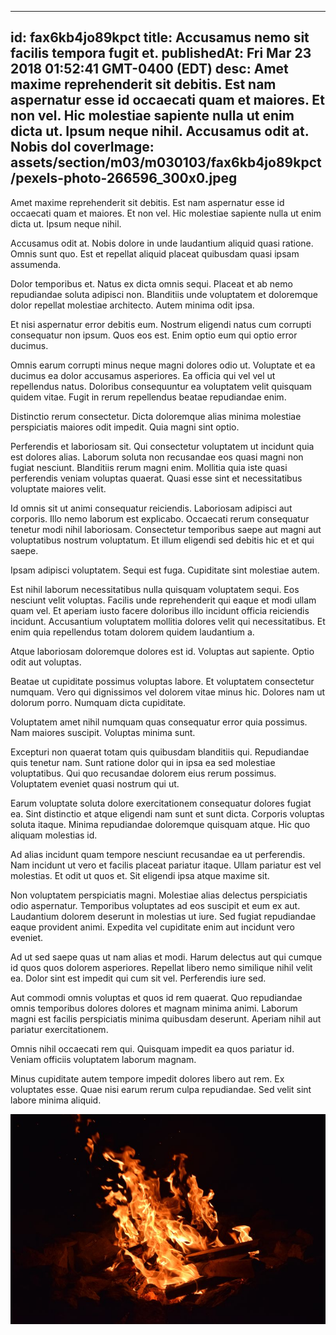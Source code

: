 
---
id: fax6kb4jo89kpct
title: Accusamus nemo sit facilis tempora fugit et.
publishedAt: Fri Mar 23 2018 01:52:41 GMT-0400 (EDT)
desc: Amet maxime reprehenderit sit debitis. Est nam aspernatur esse id occaecati quam et maiores. Et non vel. Hic molestiae sapiente nulla ut enim dicta ut. Ipsum neque nihil. Accusamus odit at. Nobis dol
coverImage: assets/section/m03/m030103/fax6kb4jo89kpct/pexels-photo-266596_300x0.jpeg
---




Amet maxime reprehenderit sit debitis. Est nam aspernatur esse id occaecati quam et maiores. Et non vel. Hic molestiae sapiente nulla ut enim dicta ut. Ipsum neque nihil.
 
Accusamus odit at. Nobis dolore in unde laudantium aliquid quasi ratione. Omnis sunt quo. Est et repellat aliquid placeat quibusdam quasi ipsam assumenda.
 
Dolor temporibus et. Natus ex dicta omnis sequi. Placeat et ab nemo repudiandae soluta adipisci non. Blanditiis unde voluptatem et doloremque dolor repellat molestiae architecto. Autem minima odit ipsa.


Et nisi aspernatur error debitis eum. Nostrum eligendi natus cum corrupti consequatur non ipsum. Quos eos est. Enim optio eum qui optio error ducimus.
 
Omnis earum corrupti minus neque magni dolores odio ut. Voluptate et ea ducimus ea dolor accusamus asperiores. Ea officia qui vel vel ut repellendus natus. Doloribus consequuntur ea voluptatem velit quisquam quidem vitae. Fugit in rerum repellendus beatae repudiandae enim.
 
Distinctio rerum consectetur. Dicta doloremque alias minima molestiae perspiciatis maiores odit impedit. Quia magni sint optio.


Perferendis et laboriosam sit. Qui consectetur voluptatem ut incidunt quia est dolores alias. Laborum soluta non recusandae eos quasi magni non fugiat nesciunt. Blanditiis rerum magni enim. Mollitia quia iste quasi perferendis veniam voluptas quaerat. Quasi esse sint et necessitatibus voluptate maiores velit.
 
Id omnis sit ut animi consequatur reiciendis. Laboriosam adipisci aut corporis. Illo nemo laborum est explicabo. Occaecati rerum consequatur tenetur modi nihil laboriosam. Consectetur temporibus saepe aut magni aut voluptatibus nostrum voluptatum. Et illum eligendi sed debitis hic et et qui saepe.
 
Ipsam adipisci voluptatem. Sequi est fuga. Cupiditate sint molestiae autem.


Est nihil laborum necessitatibus nulla quisquam voluptatem sequi. Eos nesciunt velit voluptas. Facilis unde reprehenderit qui eaque et modi ullam quam vel. Et aperiam iusto facere doloribus illo incidunt officia reiciendis incidunt. Accusantium voluptatem mollitia dolores velit qui necessitatibus. Et enim quia repellendus totam dolorem quidem laudantium a.
 
Atque laboriosam doloremque dolores est id. Voluptas aut sapiente. Optio odit aut voluptas.
 
Beatae ut cupiditate possimus voluptas labore. Et voluptatem consectetur numquam. Vero qui dignissimos vel dolorem vitae minus hic. Dolores nam ut dolorum porro. Numquam dicta cupiditate.


Voluptatem amet nihil numquam quas consequatur error quia possimus. Nam maiores suscipit. Voluptas minima sunt.
 
Excepturi non quaerat totam quis quibusdam blanditiis qui. Repudiandae quis tenetur nam. Sunt ratione dolor qui in ipsa ea sed molestiae voluptatibus. Qui quo recusandae dolorem eius rerum possimus. Voluptatem eveniet quasi nostrum qui ut.
 
Earum voluptate soluta dolore exercitationem consequatur dolores fugiat ea. Sint distinctio et atque eligendi nam sunt et sunt dicta. Corporis voluptas soluta itaque. Minima repudiandae doloremque quisquam atque. Hic quo aliquam molestias id.


Ad alias incidunt quam tempore nesciunt recusandae ea ut perferendis. Nam incidunt ut vero et facilis placeat pariatur itaque. Ullam pariatur est vel molestias. Et odit ut quos et. Sit eligendi ipsa atque maxime sit.
 
Non voluptatem perspiciatis magni. Molestiae alias delectus perspiciatis odio aspernatur. Temporibus voluptates ad eos suscipit et eum ex aut. Laudantium dolorem deserunt in molestias ut iure. Sed fugiat repudiandae eaque provident animi. Expedita vel cupiditate enim aut incidunt vero eveniet.
 
Ad ut sed saepe quas ut nam alias et modi. Harum delectus aut qui cumque id quos quos dolorem asperiores. Repellat libero nemo similique nihil velit ea. Dolor sint est impedit qui cum sit vel. Perferendis iure sed.


Aut commodi omnis voluptas et quos id rem quaerat. Quo repudiandae omnis temporibus dolores dolores et magnam minima animi. Laborum magni est facilis perspiciatis minima quibusdam deserunt. Aperiam nihil aut pariatur exercitationem.
 
Omnis nihil occaecati rem qui. Quisquam impedit ea quos pariatur id. Veniam officiis voluptatem laborum magnam.
 
Minus cupiditate autem tempore impedit dolores libero aut rem. Ex voluptates esse. Quae nisi earum rerum culpa repudiandae. Sed velit sint labore minima aliquid.



![image from pexels.com](assets/section/m03/m030103/fax6kb4jo89kpct/pexels-photo-266596.jpeg)


